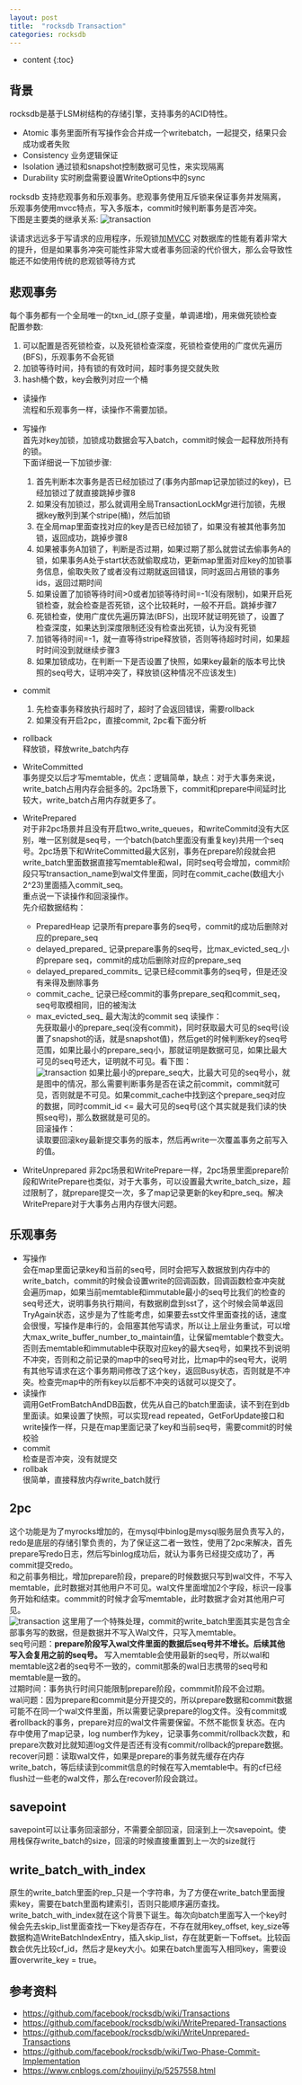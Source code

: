 ```yaml
---
layout: post
title:  "rocksdb Transaction"
categories: rocksdb
---
```


* content
{:toc}

## 背景
rocksdb是基于LSM树结构的存储引擎，支持事务的ACID特性。
- Atomic 事务里面所有写操作会合并成一个writebatch，一起提交，结果只会成功或者失败
- Consistency 业务逻辑保证
- Isolation 通过锁和snapshot控制数据可见性，来实现隔离
- Durability 实时刷盘需要设置WriteOptions中的sync

rocksdb 支持悲观事务和乐观事务。悲观事务使用互斥锁来保证事务并发隔离，乐观事务使用mvcc特点，写入多版本，commit时候判断事务是否冲突。<br/>
下图是主要类的继承关系:
![transaction](/images/transaction-class.png)

读请求远远多于写请求的应用程序，乐观锁加[MVCC](https://en.wikipedia.org/wiki/Multiversion_concurrency_control) 对数据库的性能有着非常大的提升，但是如果事务冲突可能性非常大或者事务回滚的代价很大，那么会导致性能还不如使用传统的悲观锁等待方式

## 悲观事务
每个事务都有一个全局唯一的txn_id_(原子变量，单调递增)，用来做死锁检查<br/>
配置参数:
1. 可以配置是否死锁检查，以及死锁检查深度，死锁检查使用的广度优先遍历(BFS)，乐观事务不会死锁
2. 加锁等待时间，持有锁的有效时间，超时事务提交就失败
3. hash桶个数，key会散列对应一个桶

- 读操作<br/>
  流程和乐观事务一样，读操作不需要加锁。

- 写操作<br/>
  首先对key加锁，加锁成功数据会写入batch，commit时候会一起释放所持有的锁。<br/>
  下面详细说一下加锁步骤:
  1. 首先判断本次事务是否已经加锁过了(事务内部map记录加锁过的key)，已经加锁过了就直接跳掉步骤8
  2. 如果没有加锁过，那么就调用全局TransactionLockMgr进行加锁，先根据key散列到某个stripe(桶)，然后加锁
  3. 在全局map里面查找对应的key是否已经加锁了，如果没有被其他事务加锁，返回成功，跳掉步骤8
  4. 如果被事务A加锁了，判断是否过期，如果过期了那么就尝试去偷事务A的锁，如果事务A处于start状态就偷取成功，更新map里面对应key的加锁事务信息，偷取失败了或者没有过期就返回错误，同时返回占用锁的事务ids，返回过期时间
  5. 如果设置了加锁等待时间>0或者加锁等待时间=-1(没有限制)，如果开启死锁检查，就会检查是否死锁，这个比较耗时，一般不开启。跳掉步骤7
  6. 死锁检查，使用广度优先遍历算法(BFS)，出现环就证明死锁了，设置了检查深度，如果达到深度限制还没有检查出死锁，认为没有死锁
  7. 加锁等待时间=-1，就一直等待stripe释放锁，否则等待超时时间，如果超时时间没到就继续步骤3
  8. 如果加锁成功，在判断一下是否设置了快照，如果key最新的版本号比快照的seq号大，证明冲突了，释放锁(这种情况不应该发生) 
- commit<br/>
  1. 先检查事务释放执行超时了，超时了会返回错误，需要rollback
  2. 如果没有开启2pc，直接commit, 2pc看下面分析
- rollback<br/>
  释放锁，释放write_batch内存 

- WriteCommitted <br/>
  事务提交以后才写memtable，优点：逻辑简单，缺点：对于大事务来说，write_batch占用内存会挺多的。2pc场景下，commit和prepare中间延时比较大，write_batch占用内存就更多了。
- WritePrepared <br/>
  对于非2pc场景并且没有开启two_write_queues，和writeCommitd没有大区别，唯一区别就是seq号，一个batch(batch里面没有重复key)共用一个seq号。2pc场景下和WriteCommitted最大区别，事务在prepare阶段就会把write_batch里面数据直接写memtable和wal，同时seq号会增加，commit阶段只写transaction_name到wal文件里面，同时在commit_cache(数组大小2^23)里面插入commit_seq。<br/>
  重点说一下读操作和回滚操作。<br/>
  先介绍数据结构：<br/>
  - PreparedHeap 记录所有prepare事务的seq号，commit的成功后删除对应的prepare_seq
  - delayed_prepared_ 记录prepare事务的seq号，比max_evicted_seq_小的prepare seq，commit的成功后删除对应的prepare_seq
  - delayed_prepared_commits_ 记录已经commit事务的seq号，但是还没有来得及删除事务
  - commit_cache_ 记录已经commit的事务prepare_seq和commit_seq，seq号取模相同，旧的被淘汰 <br/>
  - max_evicted_seq_ 最大淘汰的commit seq
  读操作：<br/>
  	先获取最小的prepare_seq(没有commit)，同时获取最大可见的seq号(设置了snapshot的话，就是snapshot值)，然后get的时候判断key的seq号范围，如果比最小的prepare_seq小，那就证明是数据可见，如果比最大可见的seq号还大，证明就不可见。看下图：<br/>
        ![transaction](/images/write_prepare_seq.png) 
        如果比最小的prepare_seq大，比最大可见的seq号小，就是图中的情况，那么需要判断事务是否在读之前commit，commit就可见，否则就是不可见。如果commit_cache中找到这个prepare_seq对应的数据，同时commit_id <= 最大可见的seq号(这个其实就是我们读的快照seq号)，那么数据就是可见的。<br/>
  回滚操作：<br/>
	读取要回滚key最新提交事务的版本，然后再write一次覆盖事务之前写入的值。
- WriteUnprepared
  非2pc场景和WritePrepare一样，2pc场景里面prepare阶段和WritePrepare也类似，对于大事务，可以设置最大write_batch_size，超过限制了，就prepare提交一次，多了map记录更新的key和pre_seq。解决WritePrepare对于大事务占用内存很大问题。
## 乐观事务
- 写操作<br/>
  会在map里面记录key和当前的seq号，同时会把写入数据放到内存中的write_batch，commit的时候会设置write的回调函数，回调函数检查冲突就会遍历map，如果当前memtable和immutable最小的seq号比我们的检查的seq号还大，说明事务执行期间，有数据刷盘到sst了，这个时候会简单返回TryAgain状态，这步是为了性能考虑，如果要去sst文件里面查找的话，速度会很慢，写操作是串行的，会阻塞其他写请求，所以让上层业务重试，可以增大max_write_buffer_number_to_maintain值，让保留memtable个数变大。否则去memtable和immutable中获取对应key的最大seq号，如果找不到说明不冲突，否则和之前记录的map中的seq号对比，比map中的seq号大，说明有其他写请求在这个事务期间修改了这个key，返回Busy状态，否则就是不冲突。检查完map中的所有key以后都不冲突的话就可以提交了。
- 读操作<br/>
  调用GetFromBatchAndDB函数，优先从自己的batch里面读，读不到在到db里面读。如果设置了快照，可以实现read repeated，GetForUpdate接口和write操作一样，只是在map里面记录了key和当前seq号，需要commit的时候校验
- commit<br/>
  检查是否冲突，没有就提交
- rollbak<br/>
  很简单，直接释放内存write_batch就行

## 2pc
  这个功能是为了myrocks增加的，在mysql中binlog是mysql服务层负责写入的，redo是底层的存储引擎负责的，为了保证这二者一致性，使用了2pc来解决，首先prepare写redo日志，然后写binlog成功后，就认为事务已经提交成功了，再commit提交redo。<br/>
  和之前事务相比，增加prepare阶段，prepare的时候数据只写到wal文件，不写入memtable，此时数据对其他用户不可见。wal文件里面增加2个字段，标识一段事务开始和结束。commmit的时候才会写memtable，此时数据才会对其他用户可见。<br/>
  ![transaction](/images/2pc_wal.png) 
  这里用了一个特殊处理，commit的write_batch里面其实是包含全部事务写的数据，但是数据并不写入Wal文件，只写入memtable。<br/>
  seq号问题：**prepare阶段写入wal文件里面的数据后seq号并不增长。后续其他写入会复用之前的seq号。** 写入memtable会使用最新的seq号，所以wal和memtable这2者的seq号不一致的，commit那条的wal日志携带的seq号和memtable是一致的。<br/>
  过期时间：事务执行时间只能限制prepare阶段，commmit阶段不会过期。<br/>
  wal问题：因为prepare和commit是分开提交的，所以prepare数据和commit数据可能不在同一个wal文件里面，所以需要记录prepare的log文件。没有commit或者rollback的事务，prepare对应的wal文件需要保留。不然不能恢复状态。在内存中使用了map记录，log number作为key，记录事务commit/rollback次数，和prepare次数对比就知道log文件是否还有没有commit/rollback的prepare数据。<br/>
  recover问题：读取wal文件，如果是prepare的事务就先缓存在内存write_batch，等后续读到commit信息的时候在写入memtable中。有的cf已经flush过一些老的wal文件，那么在recover阶段会跳过。

## savepoint
  savepoint可以让事务回滚部分，不需要全部回滚，回滚到上一次savepoint。使用栈保存write_batch的size，回滚的时候直接重置到上一次的size就行

## write_batch_with_index
  原生的write_batch里面的rep_只是一个字符串，为了方便在write_batch里面搜索key，需要在batch里面构建索引，否则只能顺序遍历查找。write_batch_with_index就在这个背景下诞生。每次向batch里面写入一个key时候会先去skip_list里面查找一下key是否存在，不存在就用key_offset, key_size等数据构造WriteBatchIndexEntry，插入skip_list，存在就更新一下offset。比较函数会优先比较cf_id，然后才是key大小。如果在batch里面写入相同key，需要设置overwrite_key = true。

## 参考资料
- https://github.com/facebook/rocksdb/wiki/Transactions
- https://github.com/facebook/rocksdb/wiki/WritePrepared-Transactions
- https://github.com/facebook/rocksdb/wiki/WriteUnprepared-Transactions
- https://github.com/facebook/rocksdb/wiki/Two-Phase-Commit-Implementation
- https://www.cnblogs.com/zhoujinyi/p/5257558.html
